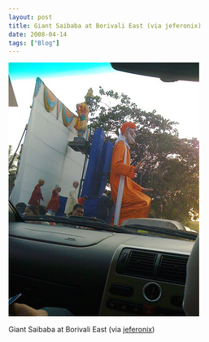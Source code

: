 ```yaml
---
layout: post
title: Giant Saibaba at Borivali East (via jeferonix)
date: 2008-04-14
tags: ["Blog"]
---
```


![](k3Im6rfOq7svwqcbNsZee3RA_400.jpg)  

Giant Saibaba at Borivali East (via [jeferonix](http://www.flickr.com/photos/jeffreywarren/2412767387/))